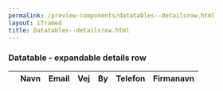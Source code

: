```yaml
--- 
permalink: /preview-components/datatables--detailsrow.html
layout: iframed 
title: Datatables--detailsrow.html
---
```

<div class="container">
    <div class="row">
        <div class="col-12">
            <h3 class="h3">Datatable - expandable details row</h3>
            <table id="js-datatable-example-detailsrow">
                <thead>
                    <tr>
                        <th></th>
                        <th>Navn</th>
                        <th>Email</th>
                        <th>Vej</th>
                        <th>By</th>
                        <th>Telefon</th>
                        <th>Firmanavn</th>
                    </tr>
                </thead>
                <tbody>
                    <!--Filled in by js-->
                </tbody>
            </table>
        </div>
    </div>
</div>